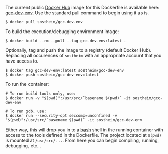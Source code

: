 The current public [Docker Hub](https://hub.docker.com) image for this Dockerfile is available here: [gcc-dev-env](https://hub.docker.com/r/sostheim/gcc-dev-env/).  Use the standard pull command to begin using it as is.
```
$ docker pull sostheim/gcc-dev-env
```

To build the execution/debugging environment image:
```
$ docker build --rm --pull --tag gcc-dev-env:latest .
```

Optionally, tag and push the image to a registry (default Docker Hub).  Replacing all occurences of `sostheim`  with an appropriate account that you have access to.
```
$ docker tag gcc-dev-env:latest sostheim/gcc-dev-env
$ docker push sostheim/gcc-dev-env:latest
```

To run the container:
```
# To run build tools only, use:
$ docker run -v "$(pwd)":/usr/src/`basename $(pwd)` -it sostheim/gcc-dev-env

# To run gdb, use:
$ docker run --security-opt seccomp=unconfined -v "$(pwd)":/usr/src/`basename $(pwd)` -it sostheim/gcc-dev-env
```

Either way, this will drop you in to a [bash](https://www.gnu.org/software/bash/) shell in the running container with access to the tools defined in the Dockerfile.  The project located at `$(pwd)` is mounted at `/usr/src/...`.  From here you can begin compiling, running, debugging, etc...


